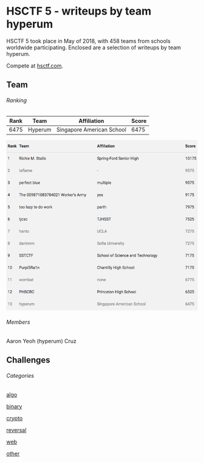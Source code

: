 # HSCTF 5 - writeups by team hyperum

HSCTF 5 took place in May of 2018, with 458 teams from schools worldwide participating. Enclosed are a selection of writeups by team hyperum.

Compete at [hsctf.com](hsctf.com).

## Team

###### Ranking

Rank | Team | Affiliation | Score
--- | --- | --- | ---
6475 | Hyperum | Singapore American School | 6475

![Ranking](/res/hsctf-final-rankings.png)

###### Members

Aaron Yeoh (hyperum) Cruz

## Challenges

###### Categories

[algo](/algo)

[binary](/binary)

[crypto](/crypto)

[reversal](/reversal)

[web](/web)

[other](/other)
